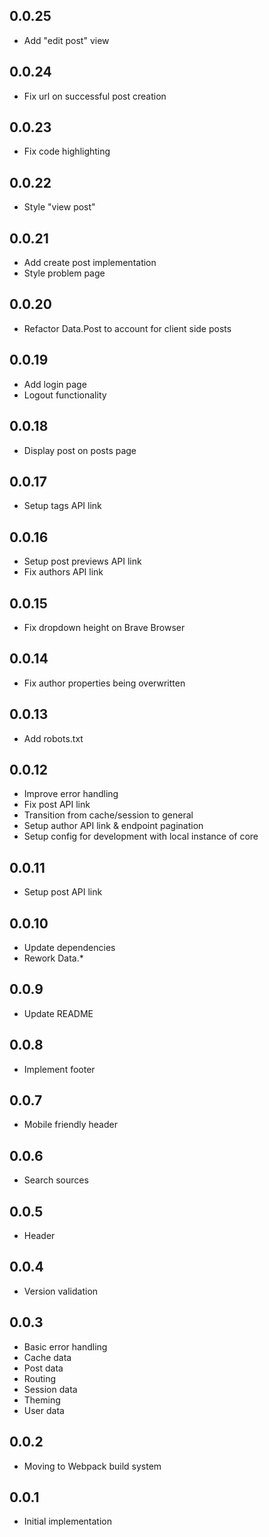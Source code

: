 ## 0.0.25

* Add "edit post" view

## 0.0.24

* Fix url on successful post creation

## 0.0.23

* Fix code highlighting

## 0.0.22

* Style "view post"

## 0.0.21

* Add create post implementation
* Style problem page

## 0.0.20

* Refactor Data.Post to account for client side posts

## 0.0.19

* Add login page
* Logout functionality

## 0.0.18

* Display post on posts page

## 0.0.17

* Setup tags API link

## 0.0.16

* Setup post previews API link
* Fix authors API link

## 0.0.15

* Fix dropdown height on Brave Browser

## 0.0.14

* Fix author properties being overwritten

## 0.0.13

* Add robots.txt

## 0.0.12

* Improve error handling
* Fix post API link
* Transition from cache/session to general
* Setup author API link & endpoint pagination
* Setup config for development with local instance of core

## 0.0.11

* Setup post API link

## 0.0.10

* Update dependencies
* Rework Data.*

## 0.0.9

* Update README

## 0.0.8

* Implement footer

## 0.0.7

* Mobile friendly header

## 0.0.6

* Search sources

## 0.0.5

* Header

## 0.0.4

* Version validation

## 0.0.3

* Basic error handling
* Cache data
* Post data
* Routing
* Session data
* Theming
* User data

## 0.0.2

* Moving to Webpack build system

## 0.0.1

* Initial implementation
